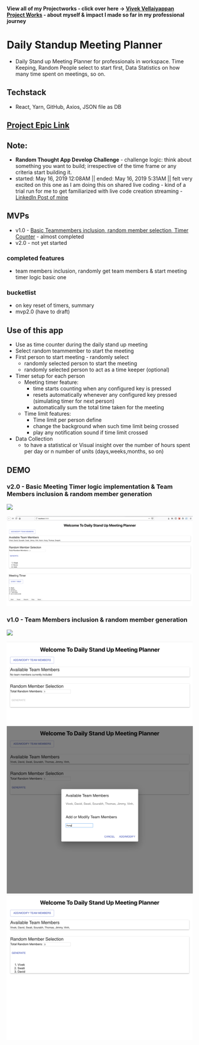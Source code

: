 **View all of my Projectworks - click over here -> [Vivek Vellaiyappan Project Works](https://github.com/vivekVells/VivekVellaiyappanProjectWorks) - about myself & impact I made so far in my professional journey**

# Daily Standup Meeting Planner
- Daily Stand up Meeting Planner for professionals in workspace. Time Keeping, Random People select to start first, Data Statistics on how many time spent on meetings, so on.

## Techstack
- React, Yarn, GitHub, Axios, JSON file as DB 

## [Project Epic Link](https://github.com/vivekVells/DailyStandUpMeetingPlanner/issues/1)

## Note:
- **Random Thought App Develop Challenge** - challenge logic: think about something you want to build; irrespective of the time frame or any criteria start building it.
- started: May 16, 2019 12:08AM || ended: May 16, 2019 5:31AM || felt very excited on this one as I am doing this on shared live coding - kind of a trial run for me to get familiarized with live code creation streaming - [LinkedIn Post of mine](https://www.linkedin.com/feed/update/urn:li:activity:6534724589958770688/)


## MVPs 
- v1.0 - [Basic Teammembers inclusion, random member selection, Timer Counter](https://github.com/vivekVells/DailyStandUpMeetingPlanner/projects/1) - almost completed 
- v2.0 - not yet started

### completed features
- team members inclusion, randomly get team members & start meeting timer logic basic one 

### bucketlist
- on key reset of timers, summary
- mvp2.0 (have to draft)

## Use of this app
- Use as time counter during the daily stand up meeting
- Select random teammember to start the meeting
- First person to start meeting - randomly select
  - randomly selected person to start the meeting
  - randomly selected person to act as a time keeper (optional)
- Timer setup for each person
   - Meeting timer feature:
      - time starts counting when any configured key is pressed 
      - resets automatically whenever any configured key pressed (simulating timer for next person)
      - automatically sum the total time taken for the meeting
   - Time limit features:
      - Time limit per person define
      - change the background when such time limit being crossed
      - play any notification sound if time limit crossed
- Data Collection
  - to have a statistical or Visual insight over the number of hours spent per day or n number of units (days,weeks,months, so on) 

## DEMO
### v2.0 - Basic Meeting Timer logic implementation & Team Members inclusion & random member generation
![](https://github.com/vivekVells/DailyStandUpMeetingPlanner/blob/develop/demo/v1.1/MVP%20v1.1%20-%20start%20timer%20logic%20-%20member%20inclusion%20and%20random%20member%20generation.gif)

![Home Page](https://github.com/vivekVells/DailyStandUpMeetingPlanner/blob/develop/demo/v1.1/v1.1%20-%20meeting%20timer%20logic%20-%20on%20click%20start%20button.png)

### v1.0 - Team Members inclusion & random member generation
![](https://github.com/vivekVells/DailyStandUpMeetingPlanner/blob/develop/demo/v1.0/MVP%20v1.0%20-%20member%20inclusion%20and%20random%20member%20generation.gif)

![Home Page](https://github.com/vivekVells/DailyStandUpMeetingPlanner/blob/develop/demo/v1.0/v1.0%20-%20Home%20page.png)
![Adding Team Members](https://github.com/vivekVells/DailyStandUpMeetingPlanner/blob/develop/demo/v1.0/v1.0%20-%20adding%20team%20members.png)
![Generation of n team members randomly](https://github.com/vivekVells/DailyStandUpMeetingPlanner/blob/develop/demo/v1.0/v1.0%20-%20randomly%20generating%20team%20members.png)
